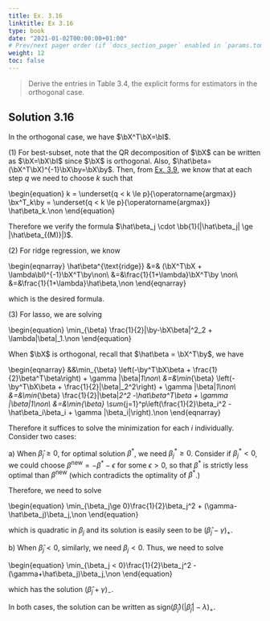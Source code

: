 ```yaml
---
title: Ex. 3.16
linktitle: Ex 3.16
type: book
date: "2021-01-02T00:00:00+01:00"
# Prev/next pager order (if `docs_section_pager` enabled in `params.toml`)
weight: 12
toc: false
---
```


> Derive the entries in Table 3.4, the explicit forms for estimators in the orthogonal case.

## Solution 3.16

In the orthogonal case, we have $\bX^T\bX=\bI$.

(1) For best-subset, note that the QR decomposition of $\bX$ can be written as $\bX=\bX\bI$ since $\bX$ is orthogonal. Also, $\hat\beta=(\bX^T\bX)^{-1}\bX\by=\bX\by$. Then, from [Ex. 3.9](ex3-9.md), we know that at each step $q$ we need to choose $k$ such that

\begin{equation}
    k = \underset{q < k \le p}{\operatorname{argmax}} \bx^T_k\by = \underset{q < k \le p}{\operatorname{argmax}} \hat\beta_k.\non
\end{equation}

Therefore we verify the formula $\hat\beta_j \cdot \bb{1}(|\hat\beta_j| \ge |\hat\beta_{(M)}|)$.

(2) For ridge regression, we know

\begin{eqnarray}
    \hat\beta^{\text{ridge}} &=& (\bX^T\bX + \lambda\bI)^{-1}\bX^T\by\non\\
    &=&\frac{1}{1+\lambda}\bX^T\by  \non\\
    &=&\frac{1}{1+\lambda}\hat\beta,\non
\end{eqnarray}

which is the desired formula.

(3) For lasso, we are solving 

\begin{equation}
    \min_{\beta} \frac{1}{2}\|\by-\bX\beta\|^2_2 + \lambda\|\beta\|_1.\non
\end{equation}

When $\bX$ is orthogonal, recall that $\hat\beta = \bX^T\by$, we have

\begin{eqnarray}
    &&\min_{\beta} \left(-\by^T\bX\beta + \frac{1}{2}\beta^T\beta\right) + \gamma \|\beta\|_1\non\\
    &=&\min_{\beta} \left(-\by^T\bX\beta + \frac{1}{2}\|\beta\|_2^2\right) + \gamma \|\beta\|_1\non\\
    &=&\min_{\beta} \frac{1}{2}\|\beta\|_2^2 -\hat\beta^T\beta + \gamma \|\beta\|_1\non\\
    &=&\min_{\beta} \sum_{j=1}^p\left(\frac{1}{2}\beta_i^2 - \hat\beta_i\beta_i + \gamma |\beta_i|\right).\non
\end{eqnarray}

Therefore it suffices to solve the minimization for each $i$ individually. 
Consider two cases:

a) When $\hat\beta_j \ge 0$, for optimal solution $\beta^\ast$, we need $\beta^\ast_j\ge 0$. Consider if $\beta^\ast_j < 0$, we could 
choose $\beta^{\text{new}} = -\beta^\ast -\epsilon$ for some $\epsilon>0$, so that $\beta^\ast$ is strictly less optimal than $\beta^{\text{new}}$ (which contradicts the optimality of $\beta^\ast$.)

Therefore, we need to solve

\begin{equation}
    \min_{\beta_j\ge 0}\frac{1}{2}\beta_j^2 + (\gamma-\hat\beta_j)\beta_j,\non
\end{equation} 

which is quadratic in $\beta_j$ and its solution is easily seen to be $(\hat\beta_j-\gamma)_+$.

b) When $\hat\beta_j < 0$, similarly, we need $\beta_j < 0$. Thus, we need to solve

\begin{equation}
    \min_{\beta_j < 0}\frac{1}{2}\beta_j^2 - (\gamma+\hat\beta_j)\beta_j,\non
\end{equation}	 

which has the solution $(\hat\beta_j + \gamma)_-$.

In both cases, the solution can be written as $\text{sign}(\hat\beta_j)(|\hat\beta_j|-\lambda)_+$.
